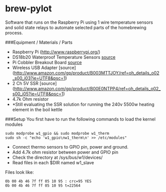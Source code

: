 brew-pylot
==========

Software that runs on the Raspberry Pi using 1 wire temperature sensors and solid state relays to automate selected parts of the homebrewing process.

###Equipment / Materials / Parts
- Raspberry Pi (http://www.raspberrypi.org/)
- DS18b20 Waterproof Temperature Sensors [source](http://www.amazon.com/gp/product/B00CC7TGKO/ref=oh_details_o02_s00_i04?ie=UTF8&psc=1)
- Pi Cobbler Breakout Board [source](http://www.amazon.com/gp/product/B00EBXP3R2/ref=oh_details_o02_s00_i00?ie=UTF8&psc=1)
- Wireless USB Adapter [source] (http://www.amazon.com/gp/product/B003MTTJOY/ref=oh_details_o02_s00_i03?ie=UTF8&psc=1)
- 2 Ch 5V SSR [source] (http://www.amazon.com/gp/product/B00E0NTPP4/ref=oh_details_o02_s00_i05?ie=UTF8&psc=1)
- 4.7k Ohm resistor
- *Still evaluating the SSR solution for running the 240v 5500w heating element in the boil kettle

###Setup
You first have to run the following commands to load the kernel modules

    sudo modprobe w1_gpio && sudo modprobe w1_therm
    sudo sh -c "echo 'w1_gpio\nw1_therm\n' >> /etc/modules"

- Connect thermo sensors to GPIO pin, power and ground.
- Add 4.7k ohm resistor between power and GPIO pin
- Check the directory at /sys/bus/w1/devices/
- Read files in each $DIR named w1_slave

Files look like:

    0b 00 4b 46 7f ff 05 10 95 : crc=95 YES
    0b 00 4b 46 7f ff 05 10 95 t=22564

